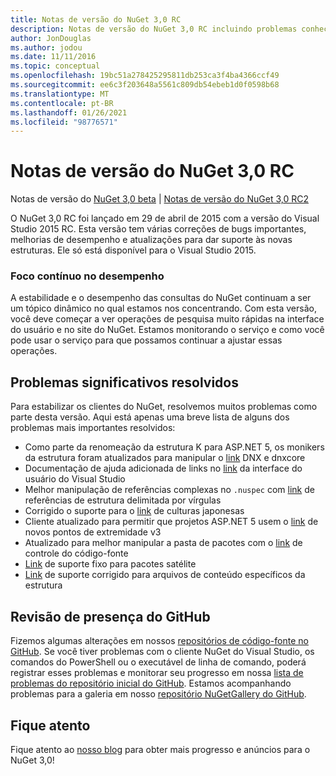 ```yaml
---
title: Notas de versão do NuGet 3,0 RC
description: Notas de versão do NuGet 3,0 RC incluindo problemas conhecidos, correções de bugs, recursos adicionados e DCRs.
author: JonDouglas
ms.author: jodou
ms.date: 11/11/2016
ms.topic: conceptual
ms.openlocfilehash: 19bc51a278425295811db253ca3f4ba4366ccf49
ms.sourcegitcommit: ee6c3f203648a5561c809db54ebeb1d0f0598b68
ms.translationtype: MT
ms.contentlocale: pt-BR
ms.lasthandoff: 01/26/2021
ms.locfileid: "98776571"
---
```

# <a name="nuget-30-rc-release-notes"></a>Notas de versão do NuGet 3,0 RC

Notas de versão do [NuGet 3,0 beta](../release-notes/nuget-3.0-beta.md)  |  [Notas de versão do NuGet 3,0 RC2](../release-notes/nuget-3.0-RC2.md)

O NuGet 3,0 RC foi lançado em 29 de abril de 2015 com a versão do Visual Studio 2015 RC. Esta versão tem várias correções de bugs importantes, melhorias de desempenho e atualizações para dar suporte às novas estruturas.  Ele só está disponível para o Visual Studio 2015.

### <a name="continued-focus-on-performance"></a>Foco contínuo no desempenho

A estabilidade e o desempenho das consultas do NuGet continuam a ser um tópico dinâmico no qual estamos nos concentrando.  Com esta versão, você deve começar a ver operações de pesquisa muito rápidas na interface do usuário e no site do NuGet.  Estamos monitorando o serviço e como você pode usar o serviço para que possamos continuar a ajustar essas operações.

## <a name="significant-issues-resolved"></a>Problemas significativos resolvidos

Para estabilizar os clientes do NuGet, resolvemos muitos problemas como parte desta versão.  Aqui está apenas uma breve lista de alguns dos problemas mais importantes resolvidos:

* Como parte da renomeação da estrutura K para ASP.NET 5, os monikers da estrutura foram atualizados para manipular o [link](https://github.com/NuGet/Home/issues/215) DNX e dnxcore
* Documentação de ajuda adicionada de links no [link](https://github.com/NuGet/Home/issues/232) da interface do usuário do Visual Studio
* Melhor manipulação de referências complexas no `.nuspec` com [link](https://github.com/NuGet/Home/issues/276) de referências de estrutura delimitada por vírgulas
* Corrigido o suporte para o [link](https://github.com/NuGet/Home/issues/253) de culturas japonesas
* Cliente atualizado para permitir que projetos ASP.NET 5 usem o [link](https://github.com/NuGet/Home/issues/219) de novos pontos de extremidade v3
* Atualizado para melhor manipular a pasta de pacotes com o [link](https://github.com/NuGet/Home/issues/56) de controle do código-fonte
* [Link](https://github.com/NuGet/Home/issues/17) de suporte fixo para pacotes satélite
* [Link](https://github.com/NuGet/Home/issues/18) de suporte corrigido para arquivos de conteúdo específicos da estrutura

## <a name="github-presence-overhaul"></a>Revisão de presença do GitHub

Fizemos algumas alterações em nossos [repositórios de código-fonte no GitHub](http://github.com/nuget/home).  Se você tiver problemas com o cliente NuGet do Visual Studio, os comandos do PowerShell ou o executável de linha de comando, poderá registrar esses problemas e monitorar seu progresso em nossa [lista de problemas do repositório inicial do GitHub](http://github.com/nuget/home/issues).  Estamos acompanhando problemas para a galeria em nosso [repositório NuGetGallery do GitHub](http://github.com/nuget/NuGetGallery/issues).


## <a name="stay-tuned"></a>Fique atento

Fique atento ao [nosso blog](http://blog.nuget.org) para obter mais progresso e anúncios para o NuGet 3,0!